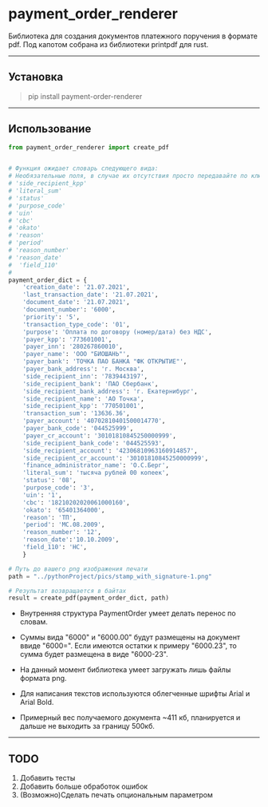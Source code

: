 # payment_order_renderer

Библиотека для создания документов платежного поручения в формате pdf.
Под капотом собрана из библиотеки printpdf для rust.
____
## Установка

> pip install payment-order-renderer

____

## Использование
```python
from payment_order_renderer import create_pdf


# Функция ожидает словарь следующего вида:
# Необязательные поля, в случае их отсутствия просто передавайте по ключу None:
# 'side_recipient_kpp'
# 'literal_sum'
# 'status'
# 'purpose_code'
# 'uin'
# 'cbc'
# 'okato'
# 'reason'
# 'period'
# 'reason_number'
# 'reason_date'
#  'field_110'
#
payment_order_dict = {
    'creation_date': '21.07.2021',
    'last_transaction_date': '21.07.2021',
    'document_date': '21.07.2021',
    'document_number': '6000',
    'priority': '5',
    'transaction_type_code': '01',
    'purpose': 'Оплата по договору (номер/дата) без НДС',
    'payer_kpp': '773601001',
    'payer_inn': '280267860010',
    'payer_name': 'ООО "БИОШАНЬ"',
    'payer_bank': 'ТОЧКА ПАО БАНКА "ФК ОТКРЫТИЕ"',
    'payer_bank_address': 'г. Москва',
    'side_recipient_inn': '7839443197',
    'side_recipient_bank': 'ПАО Сбербанк',
    'side_recipient_bank_address': 'г. Екатернибург',
    'side_recipient_name': 'АО Точка',
    'side_recipient_kpp': '770501001',
    'transaction_sum': '13636.36',
    'payer_account': '40702810401500014770',
    'payer_bank_code': '044525999',
    'payer_cr_account': '30101810845250000999',
    'side_recipient_bank_code': '044525593',
    'side_recipient_account': '42306810963160914857',
    'side_recipient_cr_account': '30101810845250000999',
    'finance_administrator_name': 'О.С.Берг',
    'literal_sum': 'тысяча рублей 00 копеек',
    'status': '08',
    'purpose_code': '3',
    'uin': '1',
    'cbc': '18210202020061000160',
    'okato': '65401364000',
    'reason': 'ТП',
    'period': 'МС.08.2009',
    'reason_number': '12',
    'reason_date':'10.10.2009',
    'field_110': 'НС',
    }

# Путь до вашего png изображения печати
path = "../pythonProject/pics/stamp_with_signature-1.png"

# Результат возвращается в байтах
result = create_pdf(payment_order_dict, path)
```
+ Внутренняя структура PaymentOrder умеет делать перенос по словам.

+ Суммы вида "6000" и "6000.00" будут размещены на документ ввиде "6000=". Если имеются остатки к примеру "6000.23", то сумма будет размещена в виде "6000-23".
  
+ На данный момент библиотека умеет загружать лишь файлы формата png.
  
+ Для написания текстов используются облегченные шрифты Arial и Arial Bold.

+ Примерный вес получаемого документа ~411 кб, планируется и дальше не выходить за границу 500кб.

____
## TODO
1. Добавить тесты
2. Добавить больше обработок ошибок
3. (Возможно)Сделать печать опциональным параметром